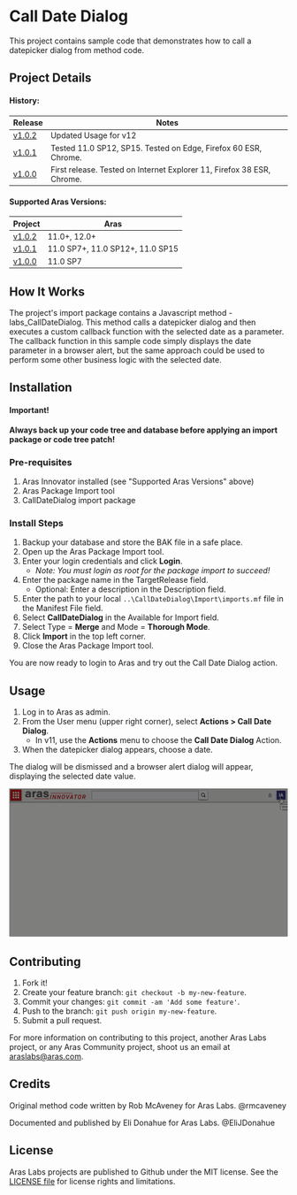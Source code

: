 # Call Date Dialog

This project contains sample code that demonstrates how to call a datepicker dialog from method code.

## Project Details

#### History:

Release | Notes
--------|--------
[v1.0.2](https://github.com/ArasLabs/call-date-dialog/releases/tag/v1.0.2) | Updated Usage for v12 
[v1.0.1](https://github.com/ArasLabs/call-date-dialog/releases/tag/v1.0.1) | Tested 11.0 SP12, SP15. Tested on Edge, Firefox 60 ESR, Chrome.
[v1.0.0](https://github.com/ArasLabs/call-date-dialog/releases/tag/v1.0.0) | First release. Tested on Internet Explorer 11, Firefox 38 ESR, Chrome.

#### Supported Aras Versions:

Project | Aras
--------|------
[v1.0.2](https://github.com/ArasLabs/call-date-dialog/releases/tag/v1.0.2) | 11.0+, 12.0+ 
[v1.0.1](https://github.com/ArasLabs/call-date-dialog/releases/tag/v1.0.1) | 11.0 SP7+, 11.0 SP12+, 11.0 SP15
[v1.0.0](https://github.com/ArasLabs/call-date-dialog/releases/tag/v1.0.0) | 11.0 SP7

## How It Works

The project's import package contains a Javascript method - labs_CallDateDialog. This method calls a datepicker dialog and then executes a custom callback function with the selected date as a parameter. The callback function in this sample code simply displays the date parameter in a browser alert, but the same approach could be used to perform some other business logic with the selected date.  

## Installation

#### Important!

**Always back up your code tree and database before applying an import package or code tree patch!**

### Pre-requisites

1. Aras Innovator installed (see "Supported Aras Versions" above)
2. Aras Package Import tool
3. CallDateDialog import package

### Install Steps

1. Backup your database and store the BAK file in a safe place.
2. Open up the Aras Package Import tool.
3. Enter your login credentials and click **Login**.
   * _Note: You must login as root for the package import to succeed!_
4. Enter the package name in the TargetRelease field.
   * Optional: Enter a description in the Description field.
5. Enter the path to your local `..\CallDateDialog\Import\imports.mf` file in the Manifest File field.
6. Select **CallDateDialog** in the Available for Import field.
7. Select Type = **Merge** and Mode = **Thorough Mode**.
8. Click **Import** in the top left corner.
9. Close the Aras Package Import tool.

You are now ready to login to Aras and try out the Call Date Dialog action.

## Usage

1. Log in to Aras as admin.
2. From the User menu (upper right corner), select **Actions > Call Date Dialog**.
   - In v11, use the **Actions** menu to choose the **Call Date Dialog** Action.
3. When the datepicker dialog appears, choose a date.

The dialog will be dismissed and a browser alert dialog will appear, displaying the selected date value.

![Date Dialog Demo](./Screenshots/12-demo.gif)

## Contributing

1. Fork it!
2. Create your feature branch: `git checkout -b my-new-feature`.
3. Commit your changes: `git commit -am 'Add some feature'`.
4. Push to the branch: `git push origin my-new-feature`.
5. Submit a pull request.

For more information on contributing to this project, another Aras Labs project, or any Aras Community project, shoot us an email at araslabs@aras.com.

## Credits

Original method code written by Rob McAveney for Aras Labs. @rmcaveney

Documented and published by Eli Donahue for Aras Labs. @EliJDonahue

## License

Aras Labs projects are published to Github under the MIT license. See the [LICENSE file](./LICENSE.md) for license rights and limitations.
